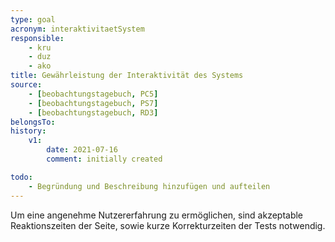 ```yaml
---
type: goal
acronym: interaktivitaetSystem
responsible: 
    - kru
    - duz
    - ako
title: Gewährleistung der Interaktivität des Systems
source:
    - [beobachtungstagebuch, PC5]
    - [beobachtungstagebuch, PS7]
    - [beobachtungstagebuch, RD3]
belongsTo:
history:
    v1:
        date: 2021-07-16
        comment: initially created

todo:
    - Begründung und Beschreibung hinzufügen und aufteilen
---
```


Um eine angenehme Nutzererfahrung zu ermöglichen, sind akzeptable Reaktionszeiten der Seite, sowie kurze Korrekturzeiten der Tests notwendig.

